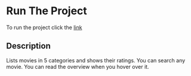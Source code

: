 # Run The Project

To run the project click the [link](https://movieapihkuray.surge.sh)

## Description

Lists movies in 5 categories and shows their ratings. You can search any movie. You can read the overview when you hover over it.
